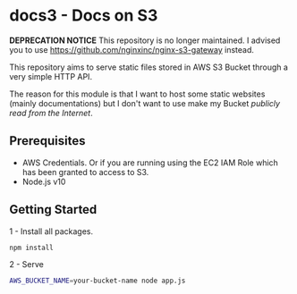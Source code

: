 # docs3 - Docs on S3

**DEPRECATION NOTICE**
This repository is no longer maintained. I advised you to use https://github.com/nginxinc/nginx-s3-gateway instead.

This repository aims to serve static files stored in AWS S3 Bucket through a very simple HTTP API.

The reason for this module is that I want to host some static websites (mainly documentations) but I don't want to use make my Bucket _publicly read from the Internet_.

## Prerequisites

- AWS Credentials. Or if you are running using the EC2 IAM Role which has been granted to access to S3.
- Node.js v10

## Getting Started

1 - Install all packages.

```sh
npm install
```

2 - Serve

```sh
AWS_BUCKET_NAME=your-bucket-name node app.js
```
